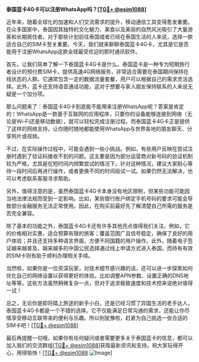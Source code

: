 **泰国蓝卡4G卡可以注册WhatsApp吗？[[TG💪+ @esim1088](https://t.me/s/esim1088)]**

近年来，随着全球化的加速和人们交流需求的提升，移动通信工具变得愈发重要。在众多国家中，泰国因其独特的文化魅力、美食以及美丽的自然风光吸引了大量游客和长期居住者。对于那些计划前往泰国或者已经在泰国生活的人来说，选择一款适合自己的SIM卡至关重要。今天，我们就来聊聊泰国蓝卡4G卡，尤其是它是否能用于注册WhatsApp这款全球最受欢迎的即时通讯软件。

首先，让我们简单了解一下泰国蓝卡4G卡是什么。泰国蓝卡是一种专为短期旅行者设计的预付费SIM卡，提供高速4G网络服务，非常适合需要在泰国期间保持在线状态的人群。它通常包含一定的数据流量套餐，用户可以根据自己的需求灵活选择。此外，蓝卡还支持语音通话功能，这对于想要与家人朋友保持联系的人来说无疑是一个加分项。

那么问题来了：泰国蓝卡4G卡到底能不能用来注册WhatsApp呢？答案是肯定的！WhatsApp是一款基于互联网的应用程序，只要你的设备能够连接到网络（无论是Wi-Fi还是移动数据），就可以轻松完成注册过程。而泰国蓝卡4G卡正是提供了这样的网络支持，让你随时随地都能使用WhatsApp与世界各地的朋友聊天、分享照片或视频。

不过，在实际操作过程中，可能会遇到一些小挑战。例如，有些用户反映在尝试注册时遇到了验证码接收不到的问题。这主要是因为部分运营商对新号码的验证机制较为严格，尤其是在短时间内频繁尝试的情况下。针对这种情况，建议大家耐心等待一段时间后再进行操作，或者更换不同的时间段试一试。如果仍然无法解决，也可以考虑联系客服寻求帮助。

另外，值得注意的是，虽然泰国蓝卡4G卡本身没有地区限制，但某些功能可能因当地法律法规而受到一定影响。比如，某些银行账户绑定手机号码的要求可能会导致部分金融服务无法正常使用。因此，在购买前最好先了解清楚自己所需的服务是否完全兼容。

除了基本的功能之外，泰国蓝卡4G卡还有许多其他亮点值得我们关注。例如，它的价格相对实惠，适合预算有限的旅客；覆盖范围广且信号稳定，确保了良好的用户体验；并且还支持多种语言界面，方便不同国籍的用户操作。此外，随着电子签证越来越普及，越来越多的中国公民选择通过线上申请方式进入泰国，而持有有效的SIM卡则有助于顺利办理相关手续。

当然啦，如果你是一位资深玩家，对技术细节感兴趣的话，还可以进一步探索如何优化自己的网络设置以获得更好的体验。比如调整APN参数、设置正确的DNS地址等等。这些方法虽然稍微复杂一点，但对于追求极致速度和技术控来说绝对值得一试！

总之，无论你是即将踏上旅途的新手小白，还是已经习惯了异国生活的老手达人，泰国蓝卡4G卡都是一个不错的选择。它不仅能满足日常沟通的需求，还能让你尽情享受移动互联带来的便利与乐趣。所以别犹豫啦，赶紧为自己挑选一张合适的SIM卡吧！[[TG💪+ @esim1088](https://t.me/s/esim1088)]

最后再提醒一句哦，如果你有任何疑问或者需要更多关于泰国蓝卡的信息，都可以加入我们的交流群组[[TG💪+ @esim1088](https://t.me/s/esim1088)]获取最新资讯和支持。祝大家玩得开心，用得愉快！[[TG💪+ @esim1088](https://t.me/s/esim1088) ![Image](https://i.postimg.cc/4NQfJmqS/Snipaste-2025-05-13-00-14-12.png)]
